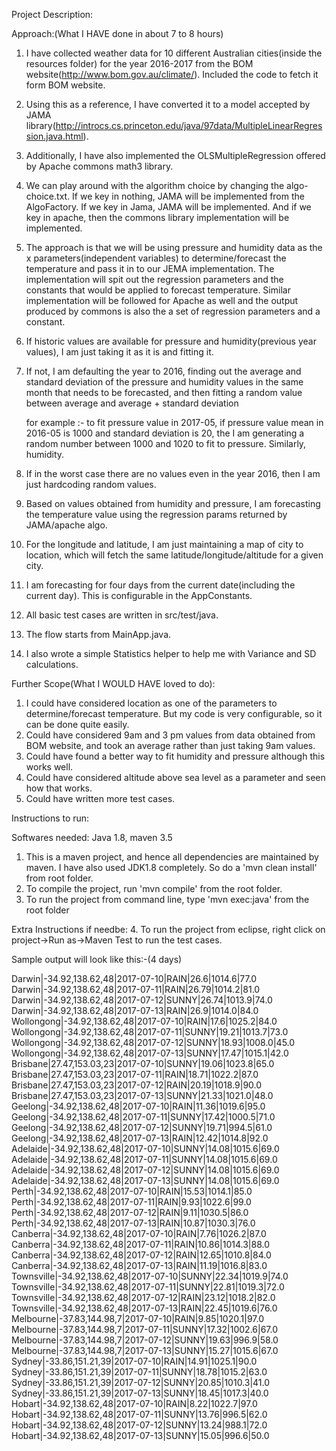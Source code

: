 Project Description:

Approach:(What I HAVE done in about 7 to 8 hours)
1. I have collected weather data for 10 different Australian cities(inside the resources folder) for the year 2016-2017 from the BOM website(http://www.bom.gov.au/climate/). Included the code to fetch it form BOM website.

2. Using this as a reference, I have converted it to a model accepted by JAMA library(http://introcs.cs.princeton.edu/java/97data/MultipleLinearRegression.java.html).

3. Additionally, I have also implemented the OLSMultipleRegression offered by Apache commons math3 library.

4. We can play around with the algorithm choice by changing the algo-choice.txt. If we key in nothing, JAMA will be implemented from the AlgoFactory. If we key in Jama, JAMA will be implemented. And if we key in apache, then the commons library implementation will be implemented.

5. The approach is that we will be using pressure and humidity data as the x parameters(independent variables) to determine/forecast the temperature and pass it in to our JEMA implementation. The implementation will spit out the regression parameters and the constants that would be applied to forecast temperature. Similar implementation will be followed for Apache as well and the output produced by commons is also the a set of regression parameters and a constant. 

6. If historic values are available for pressure and humidity(previous year values), I am just taking it as it is and fitting it. 

7. If not, I am defaulting the year to 2016, finding out the average and standard deviation of the pressure and humidity values in the same month that needs to be forecasted, and then fitting a random value between average and average + standard deviation

	for example :- to fit pressure value in 2017-05, if pressure value mean in 2016-05 is 1000 and standard deviation is 20, the I am generating a random number between 1000 and 1020 to fit to pressure. 
	Similarly, humidity.

8. If in the worst case there are no values even in the year 2016, then I am just hardcoding random values.

9. Based on values obtained from humidity and pressure, I am forecasting the temperature value using the regression params returned by JAMA/apache algo.

10. For the longitude and latitude, I am just maintaining a map of city to location, which will fetch the same latitude/longitude/altitude for a given city.

11. I am forecasting for four days from the current date(including the current day). This is configurable in the AppConstants.

12. All basic test cases are written in src/test/java.

13. The flow starts from MainApp.java.

14. I also wrote a simple Statistics helper to help me with Variance and SD calculations.


Further Scope(What I WOULD HAVE loved to do):
1. I could have considered location as one of the parameters to determine/forecast temperature. But my code is very configurable, so it can be done quite easily.
2. Could have considered 9am and 3 pm values from data obtained from BOM website, and took an average rather than just taking 9am values.
3. Could have found a better way to fit humidity and pressure although this works well.
4. Could have considered altitude above sea level as a parameter and seen how that works.
5. Could have written more test cases.

Instructions to run:

Softwares needed: Java 1.8, maven 3.5

1. This is a maven project, and hence all dependencies are maintained by maven. I have also used JDK1.8 completely. So do a 'mvn clean install' from root folder.
2. To compile the project, run 'mvn compile' from the root folder.
3. To run the project from command line, type 'mvn exec:java' from the root folder

Extra Instructions if needbe:
4. To run the project from eclipse, right click on project->Run as->Maven Test to run the test cases.

Sample output will look like this:-(4 days)

Darwin|-34.92,138.62,48|2017-07-10|RAIN|26.6|1014.6|77.0
Darwin|-34.92,138.62,48|2017-07-11|RAIN|26.79|1014.2|81.0
Darwin|-34.92,138.62,48|2017-07-12|SUNNY|26.74|1013.9|74.0
Darwin|-34.92,138.62,48|2017-07-13|RAIN|26.9|1014.0|84.0
Wollongong|-34.92,138.62,48|2017-07-10|RAIN|17.6|1025.2|84.0
Wollongong|-34.92,138.62,48|2017-07-11|SUNNY|19.21|1013.7|73.0
Wollongong|-34.92,138.62,48|2017-07-12|SUNNY|18.93|1008.0|45.0
Wollongong|-34.92,138.62,48|2017-07-13|SUNNY|17.47|1015.1|42.0
Brisbane|27.47,153.03,23|2017-07-10|SUNNY|19.06|1023.8|65.0
Brisbane|27.47,153.03,23|2017-07-11|RAIN|18.71|1022.2|87.0
Brisbane|27.47,153.03,23|2017-07-12|RAIN|20.19|1018.9|90.0
Brisbane|27.47,153.03,23|2017-07-13|SUNNY|21.33|1021.0|48.0
Geelong|-34.92,138.62,48|2017-07-10|RAIN|11.36|1019.6|95.0
Geelong|-34.92,138.62,48|2017-07-11|SUNNY|17.42|1000.5|71.0
Geelong|-34.92,138.62,48|2017-07-12|SUNNY|19.71|994.5|61.0
Geelong|-34.92,138.62,48|2017-07-13|RAIN|12.42|1014.8|92.0
Adelaide|-34.92,138.62,48|2017-07-10|SUNNY|14.08|1015.6|69.0
Adelaide|-34.92,138.62,48|2017-07-11|SUNNY|14.08|1015.6|69.0
Adelaide|-34.92,138.62,48|2017-07-12|SUNNY|14.08|1015.6|69.0
Adelaide|-34.92,138.62,48|2017-07-13|SUNNY|14.08|1015.6|69.0
Perth|-34.92,138.62,48|2017-07-10|RAIN|15.53|1014.1|85.0
Perth|-34.92,138.62,48|2017-07-11|RAIN|9.93|1022.6|99.0
Perth|-34.92,138.62,48|2017-07-12|RAIN|9.11|1030.5|86.0
Perth|-34.92,138.62,48|2017-07-13|RAIN|10.87|1030.3|76.0
Canberra|-34.92,138.62,48|2017-07-10|RAIN|7.76|1026.2|87.0
Canberra|-34.92,138.62,48|2017-07-11|RAIN|10.86|1014.3|88.0
Canberra|-34.92,138.62,48|2017-07-12|RAIN|12.65|1010.8|84.0
Canberra|-34.92,138.62,48|2017-07-13|RAIN|11.19|1016.8|83.0
Townsville|-34.92,138.62,48|2017-07-10|SUNNY|22.34|1019.9|74.0
Townsville|-34.92,138.62,48|2017-07-11|SUNNY|22.81|1019.3|72.0
Townsville|-34.92,138.62,48|2017-07-12|RAIN|23.12|1018.2|82.0
Townsville|-34.92,138.62,48|2017-07-13|RAIN|22.45|1019.6|76.0
Melbourne|-37.83,144.98,7|2017-07-10|RAIN|9.85|1020.1|97.0
Melbourne|-37.83,144.98,7|2017-07-11|SUNNY|17.32|1002.6|67.0
Melbourne|-37.83,144.98,7|2017-07-12|SUNNY|19.63|996.9|58.0
Melbourne|-37.83,144.98,7|2017-07-13|SUNNY|15.27|1015.6|67.0
Sydney|-33.86,151.21,39|2017-07-10|RAIN|14.91|1025.1|90.0
Sydney|-33.86,151.21,39|2017-07-11|SUNNY|18.78|1015.2|63.0
Sydney|-33.86,151.21,39|2017-07-12|SUNNY|20.85|1010.3|41.0
Sydney|-33.86,151.21,39|2017-07-13|SUNNY|18.45|1017.3|40.0
Hobart|-34.92,138.62,48|2017-07-10|RAIN|8.22|1022.7|97.0
Hobart|-34.92,138.62,48|2017-07-11|SUNNY|13.76|996.5|62.0
Hobart|-34.92,138.62,48|2017-07-12|SUNNY|13.24|988.1|72.0
Hobart|-34.92,138.62,48|2017-07-13|SUNNY|15.05|996.6|50.0


